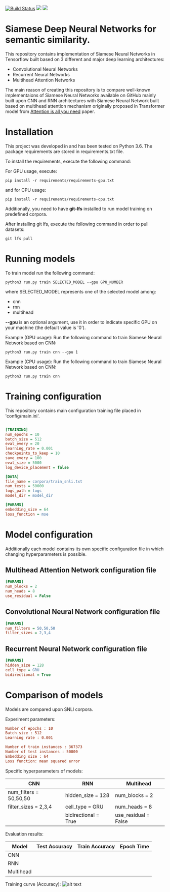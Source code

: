 [![Build Status](https://travis-ci.org/tlatkowski/multihead-siamese-nets.svg?style=plastic?branch=master)](https://travis-ci.org/tlatkowski/multihead-siamese-nets) ![](https://img.shields.io/badge/Python-3.6-blue.svg) ![](https://img.shields.io/badge/TensorFlow-1.3.0-blue.svg)

# Siamese Deep Neural Networks for semantic similarity.
This repository contains implementation of Siamese Neural Networks in Tensorflow built based on 3 different and major deep learning architectures:
- Convolutional Neural Networks
- Recurrent Neural Networks
- Multihead Attention Networks

The main reason of creating this repository is to compare well-known implementaions of Siamese Neural Networks available on GitHub mainly built upon CNN and RNN architectures with Siamese Neural Network built based on multihead attention mechanism originally proposed in Transformer model from [Attention is all you need](https://papers.nips.cc/paper/7181-attention-is-all-you-need.pdf) paper.

# Installation
This project was developed in and has been tested on Python 3.6. The package requirements are stored in requirements.txt file.

To install the requirements, execute the following command:

For GPU usage, execute:
```
pip install -r requirements/requirements-gpu.txt
```
and for CPU usage:
```
pip install -r requirements/requirements-cpu.txt
```

Additionally, you need to have **git-lfs** installed to run model training on predefined corpora.

After installing git lfs, execute the following command in order to pull datasets:
```
git lfs pull
```

# Running models
To train model run the following command:

```
python3 run.py train SELECTED_MODEL --gpu GPU_NUMBER
```

where SELECTED_MODEL represents one of the selected model among:
- cnn
- rnn
- multihead

**--gpu** is an optional argument, use it in order to indicate specific GPU on your machine (the default value is '0').

Example (GPU usage):
Run the following command to train Siamese Neural Network based on CNN:
```
python3 run.py train cnn --gpu 1
```

Example (CPU usage):
Run the following command to train Siamese Neural Network based on CNN:
```
python3 run.py train cnn
```
# Training configuration
This repository contains main configuration training file placed in 'config/main.ini'.

```ini

[TRAINING]
num_epochs = 10
batch_size = 512
eval_every = 20
learning_rate = 0.001
checkpoints_to_keep = 10
save_every = 100
eval_size = 5000
log_device_placement = false

[DATA]
file_name = corpora/train_snli.txt
num_tests = 50000
logs_path = logs
model_dir = model_dir

[PARAMS]
embedding_size = 64
loss_function = mse
```

# Model configuration
Additionally each model contains its own specific configuration file in which changing hyperparameters is possible.

## Multihead Attention Network configuration file
```ini
[PARAMS]
num_blocks = 2
num_heads = 8
use_residual = False
```
## Convolutional Neural Network configuration file
```ini
[PARAMS]
num_filters = 50,50,50
filter_sizes = 2,3,4
```
## Recurrent Neural Network configuration file
```ini
[PARAMS]
hidden_size = 128
cell_type = GRU
bidirectional = True
```
# Comparison of models
Models are compared upon SNLI corpora.

Experiment parameters:
```ini
Number of epochs : 10
Batch size : 512
Learning rate : 0.001

Number of train instances : 367373
Number of test instances : 50000
Embedding size : 64
Loss function: mean squared error
```

Specific hyperparameters of models:

CNN | RNN | Multihead
------------ | ------------- | -------------
num_filters = 50,50,50 | hidden_size = 128 | num_blocks = 2
filter_sizes = 2,3,4 | cell_type = GRU | num_heads = 8
|  | bidirectional = True | use_residual = False

Evaluation results:

Model | Test Accuracy | Train Accuracy | Epoch Time
------------ | ------------ | ------------- | -------------
CNN |  |  |  
RNN |  |  |  
Multihead |  |  | 

Training curve (Accuracy): 
![alt text][results]

[results]: https://github.com/tlatkowski/multihead-siamese-nets/blob/master/pics/results.png "Evaluation results"


